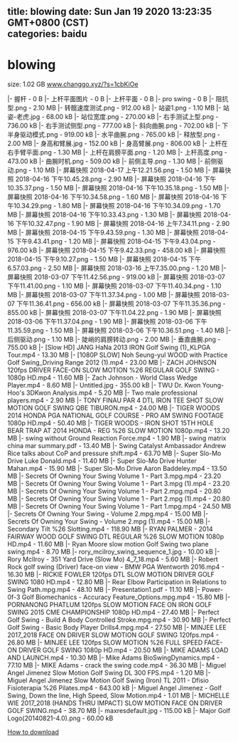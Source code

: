 
title: blowing
date: Sun Jan 19 2020 13:23:35 GMT+0800 (CST)    
categories: baidu
---

# blowing
size: 1.02 GB
 www.changgo.xyz/?s=1cbKiOe
 
|- 握杆 - 0 B
|- 上杆平面图片 - 0 B
|- 上杆平面 - 0 B
|- pro swing - 0 B
|- 阻抗型.png - 2.10 MB
|- 转髋速度测试.png - 912.00 kB
|- 站姿1.png - 1.10 MB
|- 站姿-老虎.jpg - 68.00 kB
|- 站位宽度.png - 270.00 kB
|- 右手测试上型.png - 736.00 kB
|- 右手测试侧型.png - 777.00 kB
|- 斜向曲腕.png - 702.00 kB
|- 下半身驱动模式.png - 919.00 kB
|- 水平曲腕.png - 765.00 kB
|- 释放型.png - 2.00 MB
|- 身高和臂展.jpg - 152.00 kB
|- 身高臂展.png - 806.00 kB
|- 上杆在右手臂平面.png - 1.30 MB
|- 上杆在肩膀平面.png - 1.20 MB
|- 上杆高度.png - 473.00 kB
|- 曲腕时机.png - 509.00 kB
|- 前侧主导.png - 1.30 MB
|- 前侧驱动.png - 1.10 MB
|- 屏幕快照 2018-04-17 上午12.21.56.png - 1.50 MB
|- 屏幕快照 2018-04-16 下午10.45.28.png - 2.90 MB
|- 屏幕快照 2018-04-16 下午10.35.37.png - 1.50 MB
|- 屏幕快照 2018-04-16 下午10.35.18.png - 1.50 MB
|- 屏幕快照 2018-04-16 下午10.34.58.png - 1.60 MB
|- 屏幕快照 2018-04-16 下午10.34.29.png - 1.80 MB
|- 屏幕快照 2018-04-16 下午10.34.09.png - 1.70 MB
|- 屏幕快照 2018-04-16 下午10.33.43.png - 1.30 MB
|- 屏幕快照 2018-04-16 下午10.32.47.png - 1.90 MB
|- 屏幕快照 2018-04-16 上午7.34.11.png - 2.90 MB
|- 屏幕快照 2018-04-15 下午9.43.59.png - 1.30 MB
|- 屏幕快照 2018-04-15 下午9.43.41.png - 1.20 MB
|- 屏幕快照 2018-04-15 下午9.43.04.png - 976.00 kB
|- 屏幕快照 2018-04-15 下午9.42.33.png - 458.00 kB
|- 屏幕快照 2018-04-15 下午9.10.27.png - 1.50 MB
|- 屏幕快照 2018-04-15 下午6.57.03.png - 2.50 MB
|- 屏幕快照 2018-03-16 上午7.35.00.png - 1.20 MB
|- 屏幕快照 2018-03-07 下午11.42.56.png - 919.00 kB
|- 屏幕快照 2018-03-07 下午11.41.00.png - 1.10 MB
|- 屏幕快照 2018-03-07 下午11.40.34.png - 1.10 MB
|- 屏幕快照 2018-03-07 下午11.37.34.png - 1.00 MB
|- 屏幕快照 2018-03-07 下午11.36.41.png - 656.00 kB
|- 屏幕快照 2018-03-07 下午11.35.36.png - 855.00 kB
|- 屏幕快照 2018-03-07 下午11.04.22.png - 1.90 MB
|- 屏幕快照 2018-03-06 下午11.37.04.png - 1.90 MB
|- 屏幕快照 2018-03-06 下午11.35.59.png - 1.50 MB
|- 屏幕快照 2018-03-06 下午10.36.51.png - 1.40 MB
|- 后侧驱动.png - 1.10 MB
|- 陡峭的肩膀转动.png - 2.00 MB
|- 垂直曲腕.png - 755.00 kB
|- [Slow HD] JANG HaNa 2013 IRON Golf Swing (1)_KLPGA Tour.mp4 - 13.30 MB
|- [1080P SLOW] Noh Seung-yul WOOD with Practice Golf Swing_Driving Range 2012 (1).mp4 - 23.00 MB
|- ZACH JOHNSON 120fps DRIVER FACE-ON SLOW MOTION %26 REGULAR GOLF SWING - 1080p HD.mp4 - 11.60 MB
|- Zach Johnson - World Class Wedge Player.mp4 - 8.60 MB
|- Untitled.jpg - 355.00 kB
|- TWU Dr. Kwon Young-Hoo's 3DKwon Analysis.mp4 - 5.20 MB
|- Two male professional players.mp4 - 2.90 MB
|- TONY FINAU PAR 4 DTL IRON TEE SHOT SLOW MOTION GOLF SWING QBE TIBURON.mp4 - 24.00 MB
|- TIGER WOODS 2014 HONDA PGA NATIONAL GOLF COURSE - PRO AM SWING FOOTAGE 1080p HD.mp4 - 50.40 MB
|- TIGER WOODS - IRON SHOT 15TH HOLE BEAR TRAP AT 2014 HONDA - REG %26 SLOW MOTION 1080p.mp4 - 13.20 MB
|- swing without Ground Reaction Force.mp4 - 1.90 MB
|- swing matrix china mar summary.pdf - 13.40 MB
|- Swing Catalyst Ambassador Andrew Rice talks about CoP and pressure shift.mp4 - 63.70 MB
|- Super Slo-Mo Drive Luke Donald.mp4 - 11.40 MB
|- Super Slo-Mo Drive Hunter Mahan.mp4 - 15.90 MB
|- Super Slo-Mo Drive Aaron Baddeley.mp4 - 13.50 MB
|- Secrets Of Owning Your Swing Volume 1 - Part 3.mpg.mp4 - 23.20 MB
|- Secrets Of Owning Your Swing Volume 1 - Part 3.mpg (1).mp4 - 23.20 MB
|- Secrets Of Owning Your Swing Volume 1 - Part 2.mpg.mp4 - 20.80 MB
|- Secrets Of Owning Your Swing Volume 1 - Part 2.mpg (1).mp4 - 20.80 MB
|- Secrets Of Owning Your Swing Volume 1 - Part 1.mpg.mp4 - 24.50 MB
|- Secrets Of Owning Your Swing - Volume 2.mpg.mp4 - 15.00 MB
|- Secrets Of Owning Your Swing - Volume 2.mpg (1).mp4 - 15.00 MB
|- Secondary Tilt %26 Slotting.mp4 - 118.90 MB
|- RYAN PALMER - 2014 FAIRWAY WOOD GOLF SWING DTL REGULAR %26 SLOW MOTION 1080p HD.mp4 - 11.60 MB
|- Ryan Moore slow motion Golf Swing two plane swing.mp4 - 8.70 MB
|- rory_mcilroy_swing_sequence_1.jpg - 10.00 kB
|- Rory McIlroy - 351 Yard Drive (Slow Mo) 4_7_18.mp4 - 5.60 MB
|- Robert Rock golf swing (Driver) face-on view - BMW PGA Wentworth 2016.mp4 - 16.30 MB
|- RICKIE FOWLER 120fps DTL SLOW MOTION DRIVER GOLF SWING 1080 HD.mp4 - 12.80 MB
|- Rear Elbow Participation in Relations to Swing Path.mpg.mp4 - 48.10 MB
|- Presentation1.pdf - 11.10 MB
|- Power-0f-3 Golf Biomechanics - Accuracy Feature_Options.mpg.mp4 - 15.80 MB
|- PORNANONG PHATLUM 120fps SLOW MOTION FACE ON IRON GOLF SWING 2015 CME CHAMPIONSHIP 1080p HD.mp4 - 27.40 MB
|- Perfect Golf Swing - Build A Body Controlled Stroke.mpg.mp4 - 30.90 MB
|- Perfect Golf Swing - Basic Body Player Drills4.mpg.mp4 - 27.50 MB
|- MINJEE LEE 2017_2018 FACE ON DRIVER SLOW MOTION GOLF SWING 120fps.mp4 - 26.80 MB
|- MINJEE LEE 120fps SLOW MOTION %26 FULL SPEED FACE-ON DRIVER GOLF SWING 1080p HD.mp4 - 20.50 MB
|- MIKE ADAMS LOAD AND LAUNCH.mp4 - 10.30 MB
|- Mike Adams BioSwingDynamics.mp4 - 77.10 MB
|- MIKE Adams - crack the swing code.mp4 - 36.30 MB
|- Miguel Angel Jimenez Slow Motion Golf Swing DL 300 FPS.mp4 - 1.20 MB
|- Miguel Angel Jimenez Slow Motion Golf Swing (Iron) TL 2011 - Dfisio Fisioterapia %26 Pilates.mp4 - 643.00 kB
|- Miguel Angel Jimenez - Golf Swing, Down the line, High Speed, Slow Motion.mp4 - 1.01 MB
|- MICHELLE WIE 2017_2018 (HANDS THRU IMPACT) SLOW MOTION FACE ON DRIVER GOLF SWING.mp4 - 38.70 MB
|- maxresdefault.jpg - 115.00 kB
|- Major Golf Logo(20140821-4.0).png - 60.00 kB

[How to download](https://bpcam.bemobtrk.com/go/2ceec3aa-1ca2-46d6-b9ff-aaa5c184517c?jno=1017)